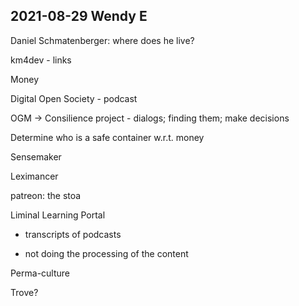 ## 2021-08-29 Wendy E

Daniel Schmatenberger: where does he live?

km4dev - links

Money

Digital Open Society - podcast

OGM -> Consilience project
	- dialogs; finding them; make decisions
	
Determine who is a safe container w.r.t. money

Sensemaker

Leximancer

patreon: the stoa

Liminal Learning Portal


- transcripts of podcasts

- not doing the processing of the content

Perma-culture

Trove?




